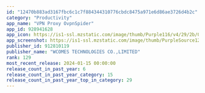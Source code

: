 ```yaml
---
id: "12470b883ad3167fbc6c1c7f884344310776cbdc8475a971e6d86ae3726d4b2c"
category: "Productivity"
app_name: "VPN Proxy OvpnSpider"
app_id: 928941628
app_icon: https://is1-ssl.mzstatic.com/image/thumb/Purple116/v4/29/2b/07/292b0789-0a64-73dd-623d-b1cc8d908555/AppIcon-0-0-1x_U007emarketing-0-0-0-10-0-0-sRGB-0-0-0-GLES2_U002c0-512MB-85-220-0-0.png/1024x1024bb.png
app_screenshot: https://is1-ssl.mzstatic.com/image/thumb/PurpleSource126/v4/69/9f/51/699f5104-5ac9-4206-70b6-4227c682d9cb/870fb124-c652-4826-a96a-d77bb52045b0_Simulator_Screen_Shot_-_iPhone_13_Pro_Max_-_2022-04-30_at_13.24.06.png/1284x2778bb.png
publisher_id: 912810119
publisher_name: "WCOMES TECHNOLOGIES CO.,LIMITED"
rank: 129
most_recent_release: 2024-01-15 00:00:00
release_count_in_past_year: 6
release_count_in_past_year_category: 15
release_count_in_past_year_top_in_category: 29
---
```

